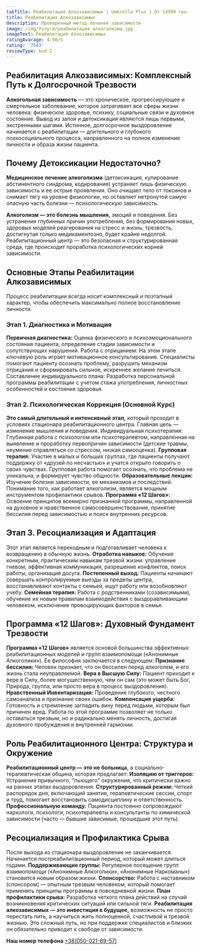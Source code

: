 ```yaml
---
tabTitle: Реабилитация Алкозависимых | Umbrella Plus | От 14999 грн
title: Реабилитация Алкозависимых
description: Проверенный метод лечения зависимости
image: /img/Услуги/реабилитация алкоголизма.jpg
imageText: Реабилитация Алкозависимых
ratingAvarage: 4.98/5
rating: '7543'
reviewType: kod-2
---
```


## Реабилитация Алкозависимых: Комплексный Путь к Долгосрочной Трезвости

**Алкогольная зависимость** — это хроническое, прогрессирующее и смертельное заболевание, которое затрагивает все сферы жизни человека: физическое здоровье, психику, социальные связи и духовное состояние. Вывод из запоя и детоксикация являются лишь первыми, экстренными шагами. Истинное, долгосрочное выздоровление начинается с реабилитации — длительного и глубокого психосоциального процесса, направленного на полное изменение личности и образа жизни пациента.

## Почему Детоксикации Недостаточно?

**Медицинское лечение алкоголизма** (детоксикация, купирование абстинентного синдрома, кодирование) устраняет лишь физическую зависимость и ее острые проявления. Оно очищает тело от токсинов и снимает тягу на уровне физиологии, но оставляет нетронутой самую опасную часть болезни — психологическую зависимость.

**Алкоголизм — это болезнь мышления,** эмоций и поведения. Без устранения глубинных причин употребления, без формирования новых, здоровых моделей реагирования на стресс и жизнь, трезвость, достигнутая только медикаментозно, будет крайне недолгой. Реабилитационный центр — это безопасная и структурированная среда, где происходит проработка психологических корней зависимости.

## Основные Этапы Реабилитации Алкозависимых

Процесс реабилитации всегда носит комплексный и поэтапный характер, чтобы обеспечить максимально полное восстановление личности.

### Этап 1. Диагностика и Мотивация

**Первичная диагностика:** Оценка физического и психоэмоционального состояния пациента, определение стадии зависимости и сопутствующих нарушений.
Работа с отрицанием: На этом этапе ключевую роль играет мотивационное консультирование. Специалисты помогают пациенту осознать проблему, разрушить механизм отрицания и сформировать сильное, искреннее желание лечиться.
Составление индивидуального плана: Разработка персональной программы реабилитации с учетом стажа употребления, личностных особенностей и состояния здоровья.

### Этап 2. Психологическая Коррекция (Основной Курс)

**Это самый длительный и интенсивный этап,** который проходит в условиях стационара реабилитационного центра. Главная цель — изменение мышления и поведения.
Индивидуальная психотерапия: Глубинная работа с психологом или психотерапевтом, направленная на выявление и проработку первопричин зависимости (детские травмы, неумение справляться со стрессом, низкая самооценка).
**Групповая терапия:** Участие в малых и больших группах, где пациенты получают поддержку от «друзей по несчастью» и учатся открыто говорить о своих чувствах. Групповая работа помогает осознать, что проблема не уникальна, и формирует чувство общности.
**Образовательные лекции:** Изучение болезни зависимости, ее механизмов и последствий. Понимание того, как работает алкоголизм, является мощным инструментом профилактики срывов.
**Программа «12 Шагов»:** Освоение принципов всемирно признанной программы, направленной на духовное и нравственное самосовершенствование, принятие бессилия перед зависимостью и поиск внутренних ресурсов.

## Этап 3. Ресоциализация и Адаптация

Этот этап является переходным и подготавливает человека к возвращению в обычную жизнь.
**Отработка навыков:** Обучение конкретным, практическим навыкам трезвой жизни: управление гневом, эффективная коммуникация, разрешение конфликтов, поиск работы, организация досуга.
**Постепенный выход:** Пациенты начинают совершать контролируемые выезды за пределы центра, восстанавливают контакты с семьей, ищут работу или возобновляют учебу.
**Семейная терапия:** Работа с родственниками (созависимыми), обучение их новым правилам взаимодействия с выздоравливающим человеком, исключение провоцирующих факторов в семье.

## Программа «12 Шагов»: Духовный Фундамент Трезвости

**Программа «12 Шагов»** является основой большинства эффективных реабилитационных моделей и групп взаимопомощи («Анонимные Алкоголики»). Ее философия заключается в следующем:
**Признание бессилия:** Человек признает, что он бессилен перед алкоголем, и его жизнь стала неуправляемой.
**Вера в Высшую Силу:** Пациент приходит к вере в Силу, более могущественную, чем он сам (это может быть Бог, Природа, группа, или просто вера в процесс выздоровления).
**Нравственный Инвентаризация:** Проведение глубокого, честного самоанализа и признание своих ошибок.
**Компенсация ущерба:** Готовность и стремление загладить вину перед людьми, которым был причинен вред.
Работа по этой программе позволяет не только оставаться трезвым, но и радикально менять личность, достигая духовного пробуждения и внутренней гармонии.

## Роль Реабилитационного Центра: Структура и Окружение

**Реабилитационный центр — это не больница,** а социально-терапевтическая община, которая предлагает:
**Изоляцию от триггеров:** Устранение привычного, "пьющего" окружения, что критически важно на ранних этапах выздоровления.
**Структурированный режим:** Четкий распорядок дня, включающий занятия, терапевтические сессии, спорт и труд, помогает восстановить самодисциплину и ответственность.
**Профессиональную команду:** Пациента постоянно сопровождают наркологи, психологи, психотерапевты и консультанты по химической зависимости (часто — бывшие зависимые, прошедшие этот путь).

## Ресоциализация и Профилактика Срыва

После выхода из стационара выздоровление не заканчивается. Начинается постреабилитационный период, который может длиться годами.
**Поддерживающие группы:** Регулярное посещение групп взаимопомощи («Анонимные Алкоголики», «Анонимные Наркоманы») становится новым образом жизни.
**Спонсорство:** Работа с наставником (спонсором) — опытным трезвым человеком, который помогает применять принципы программы в повседневной жизни.
**План профилактики срыва:** Разработка четкого плана действий на случай возникновения критических ситуаций или сильной тяги.
**Реабилитация алкозависимых — это инвестиция в будущее,** возможность не просто перестать пить, а научиться жить полноценной, счастливой и трезвой жизнью. Это сложный путь, но при поддержке специалистов и близких он обязательно приводит к свободе от зависимости.

**Наш номер телефона** [+38(050-021-69-57)](tel:0500216957)
